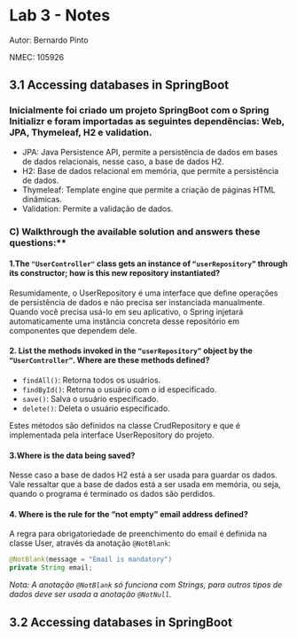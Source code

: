 # Lab 3 - Notes

Autor: Bernardo Pinto

NMEC: 105926


## 3.1 Accessing databases in SpringBoot

### Inicialmente foi criado um projeto SpringBoot com o Spring Initializr e foram importadas as seguintes dependências: Web, JPA, Thymeleaf, H2 e validation.


- JPA: Java Persistence API, permite a persistência de dados em bases de dados relacionais, nesse caso, a base de dados H2.
- H2: Base de dados relacional em memória, que permite a persistência de dados.
- Thymeleaf: Template engine que permite a criação de páginas HTML dinâmicas.
- Validation: Permite a validação de dados.

### C) Walkthrough the available solution and answers these questions:**

#### 1.The `"UserController"` class gets an instance of `“userRepository”` through its constructor; how is this new repository instantiated?

Resumidamente,  o UserRepository é uma interface que define operações de persistência de dados e não precisa ser instanciada manualmente. Quando você precisa usá-lo em seu aplicativo, o Spring injetará automaticamente uma instância concreta desse repositório em componentes que dependem dele.


#### 2. List the methods invoked in the `“userRepository”` object by the `“UserController”`. Where are these methods defined?


- `findAll()`: Retorna todos os usuários.
- `findById()`: Retorna o usuário com o id especificado.
- `save()`: Salva o usuário especificado.
- `delete()`: Deleta o usuário especificado.

Estes métodos são definidos na classe CrudRepository e que é implementada pela interface UserRepository do projeto.

#### 3.Where is the data being saved?

Nesse caso a base de dados H2 está a ser usada para guardar os dados. Vale ressaltar que a base de dados está a ser usada em memória, ou seja, quando o programa é terminado os dados são perdidos.

#### 4. Where is the rule for the “not empty” email address defined?

A regra para obrigatoriedade de preenchimento do email é definida na classe User, através da anotação `@NotBlank`:
 

```java
@NotBlank(message = "Email is mandatory")
private String email;
```
*Nota: A anotação `@NotBlank` só funciona com Strings, para outros tipos de dados deve ser usada a anotação `@NotNull`.*


## 3.2 Accessing databases in SpringBoot